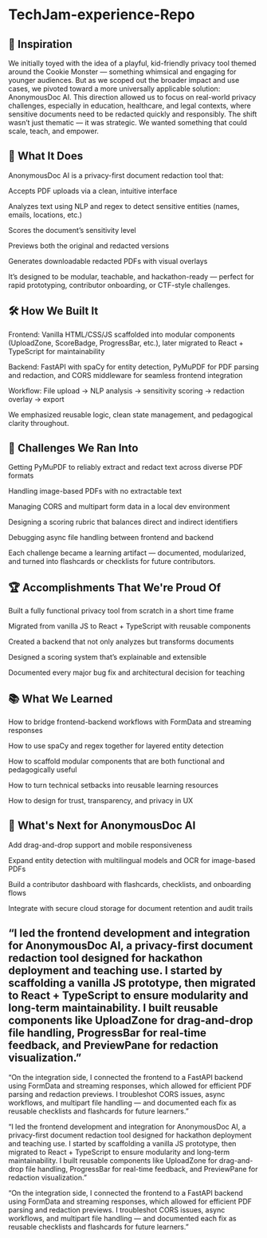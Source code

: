 # TechJam-experience-Repo

## 🌟 Inspiration
We initially toyed with the idea of a playful, kid-friendly privacy tool themed around the Cookie Monster — something whimsical and engaging for younger audiences. But as we scoped out the broader impact and use cases, we pivoted toward a more universally applicable solution: AnonymousDoc AI. This direction allowed us to focus on real-world privacy challenges, especially in education, healthcare, and legal contexts, where sensitive documents need to be redacted quickly and responsibly. The shift wasn’t just thematic — it was strategic. We wanted something that could scale, teach, and empower.

## 🧠 What It Does
AnonymousDoc AI is a privacy-first document redaction tool that:

Accepts PDF uploads via a clean, intuitive interface

Analyzes text using NLP and regex to detect sensitive entities (names, emails, locations, etc.)

Scores the document’s sensitivity level

Previews both the original and redacted versions

Generates downloadable redacted PDFs with visual overlays

It’s designed to be modular, teachable, and hackathon-ready — perfect for rapid prototyping, contributor onboarding, or CTF-style challenges.

## 🛠️ How We Built It
Frontend: Vanilla HTML/CSS/JS scaffolded into modular components (UploadZone, ScoreBadge, ProgressBar, etc.), later migrated to React + TypeScript for maintainability

Backend: FastAPI with spaCy for entity detection, PyMuPDF for PDF parsing and redaction, and CORS middleware for seamless frontend integration

Workflow: File upload → NLP analysis → sensitivity scoring → redaction overlay → export

We emphasized reusable logic, clean state management, and pedagogical clarity throughout.

## 🧩 Challenges We Ran Into
Getting PyMuPDF to reliably extract and redact text across diverse PDF formats

Handling image-based PDFs with no extractable text

Managing CORS and multipart form data in a local dev environment

Designing a scoring rubric that balances direct and indirect identifiers

Debugging async file handling between frontend and backend

Each challenge became a learning artifact — documented, modularized, and turned into flashcards or checklists for future contributors.

## 🏆 Accomplishments That We're Proud Of
Built a fully functional privacy tool from scratch in a short time frame

Migrated from vanilla JS to React + TypeScript with reusable components

Created a backend that not only analyzes but transforms documents

Designed a scoring system that’s explainable and extensible

Documented every major bug fix and architectural decision for teaching

## 📚 What We Learned
How to bridge frontend-backend workflows with FormData and streaming responses

How to use spaCy and regex together for layered entity detection

How to scaffold modular components that are both functional and pedagogically useful

How to turn technical setbacks into reusable learning resources

How to design for trust, transparency, and privacy in UX

## 🚀 What's Next for AnonymousDoc AI
Add drag-and-drop support and mobile responsiveness

Expand entity detection with multilingual models and OCR for image-based PDFs

Build a contributor dashboard with flashcards, checklists, and onboarding flows

Integrate with secure cloud storage for document retention and audit trails

## “I led the frontend development and integration for AnonymousDoc AI, a privacy-first document redaction tool designed for hackathon deployment and teaching use. I started by scaffolding a vanilla JS prototype, then migrated to React + TypeScript to ensure modularity and long-term maintainability. I built reusable components like UploadZone for drag-and-drop file handling, ProgressBar for real-time feedback, and PreviewPane for redaction visualization.”

“On the integration side, I connected the frontend to a FastAPI backend using FormData and streaming responses, which allowed for efficient PDF parsing and redaction previews. I troubleshot CORS issues, async workflows, and multipart file handling — and documented each fix as reusable checklists and flashcards for future learners.”




“I led the frontend development and integration for AnonymousDoc AI, a privacy-first document redaction tool designed for hackathon deployment and teaching use. I started by scaffolding a vanilla JS prototype, then migrated to React + TypeScript to ensure modularity and long-term maintainability. I built reusable components like UploadZone for drag-and-drop file handling, ProgressBar for real-time feedback, and PreviewPane for redaction visualization.”

“On the integration side, I connected the frontend to a FastAPI backend using FormData and streaming responses, which allowed for efficient PDF parsing and redaction previews. I troubleshot CORS issues, async workflows, and multipart file handling — and documented each fix as reusable checklists and flashcards for future learners.”
